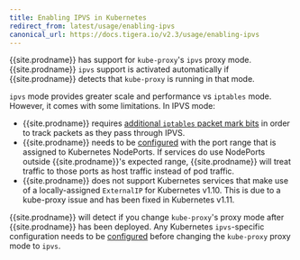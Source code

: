 ```yaml
---
title: Enabling IPVS in Kubernetes
redirect_from: latest/usage/enabling-ipvs
canonical_url: https://docs.tigera.io/v2.3/usage/enabling-ipvs
---
```


{{site.prodname}} has support for `kube-proxy`'s `ipvs` proxy mode.
{{site.prodname}} `ipvs` support is activated automatically if {{site.prodname}}
detects that `kube-proxy` is running in that mode.

`ipvs` mode provides greater scale and performance vs `iptables` mode.
However, it comes with some limitations.  In IPVS mode:

- {{site.prodname}} requires [additional `iptables` packet mark bits](../reference/felix/configuration#ipvs-bits)
  in order to track packets as they pass through IPVS.
- {{site.prodname}} needs to be [configured](../reference/felix/configuration#ipvs-portranges)
  with the port range that is assigned to Kubernetes NodePorts.  If services
  do use NodePorts outside {{site.prodname}}'s expected range,
  {{site.prodname}} will treat traffic to those ports as host traffic instead
  of pod traffic.
- {{site.prodname}} does not support Kubernetes services that make use of a
  locally-assigned `ExternalIP` for Kubernetes v1.10. This is due to a kube-proxy issue
  and has been fixed in Kubernetes v1.11.

 {{site.prodname}} will detect if you change `kube-proxy`'s proxy mode after
 {{site.prodname}} has been deployed. Any Kubernetes `ipvs`-specific configuration
 needs to be [configured](../reference/felix/configuration#ipvs-portranges)
 before changing the `kube-proxy` proxy mode to `ipvs`.

